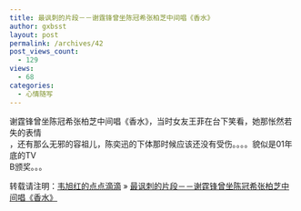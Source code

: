 ```yaml
---
title: 最讽刺的片段－－谢霆锋曾坐陈冠希张柏芝中间唱《香水》
author: gxbsst
layout: post
permalink: /archives/42
post_views_count:
  - 129
views:
  - 68
categories:
  - 心情随写
---
```

<div>
</div>

谢霆锋曾坐陈冠希张柏芝中间唱《香水》，当时女友王菲在台下笑看，她那怅然若失的表情  
，还有那么无邪的容祖儿，陈奕迅的下体那时候应该还没有受伤。。。。貌似是01年底的TV  
B颁奖。。。

转载请注明：[韦旭红的点点滴滴][1] &raquo; [最讽刺的片段－－谢霆锋曾坐陈冠希张柏芝中间唱《香水》][2]

 [1]: http://www.weixuhong.com
 [2]: http://www.weixuhong.com/archives/42